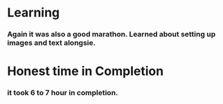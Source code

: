 # Learning 
### Again it was also a good marathon. Learned about setting up images and text alongsie.
# Honest time in Completion
### it took 6 to 7 hour in completion.